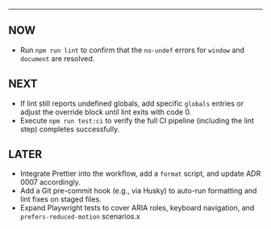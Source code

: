 ---

## NOW

- Run `npm run lint` to confirm that the `no-undef` errors for `window` and `document` are resolved.

## NEXT

- If lint still reports undefined globals, add specific `globals` entries or adjust the override block until lint exits with code 0.
- Execute `npm run test:ci` to verify the full CI pipeline (including the lint step) completes successfully.

## LATER

- Integrate Prettier into the workflow, add a `format` script, and update ADR 0007 accordingly.
- Add a Git pre-commit hook (e.g., via Husky) to auto-run formatting and lint fixes on staged files.
- Expand Playwright tests to cover ARIA roles, keyboard navigation, and `prefers-reduced-motion` scenarios.x
